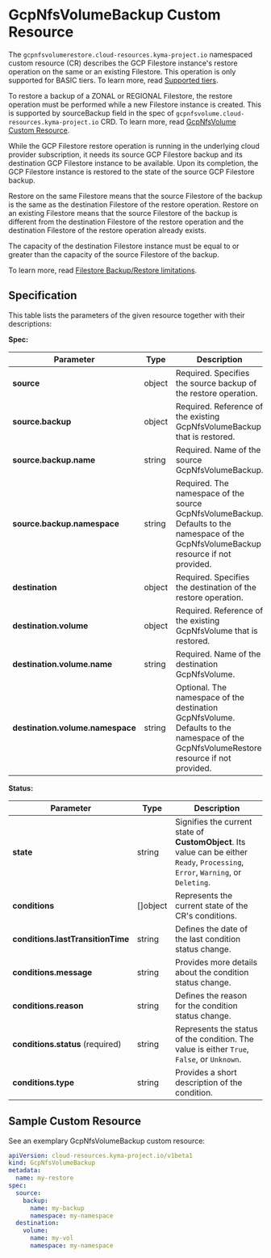 # GcpNfsVolumeBackup Custom Resource

The `gcpnfsvolumerestore.cloud-resources.kyma-project.io` namespaced custom resource (CR) describes the GCP Filestore
instance's restore operation on the same or an existing Filestore. This operation is only supported for BASIC tiers.
To learn more, read [Supported tiers](https://cloud.google.com/filestore/docs/backup-restore).

To restore a backup of a ZONAL or REGIONAL Filestore, the restore operation must be performed while a new Filestore instance is created.
This is supported by sourceBackup field in the spec of `gcpnfsvolume.cloud-resources.kyma-project.io` CRD. To learn more, read [GcpNfsVolume Custom Resource](./04-30-10-gcp-nfs-volume.md).

While the GCP Filestore restore operation is running in the underlying cloud provider subscription, it needs its source GCP 
Filestore backup and its destination GCP Filestore instance to be available. Upon its completion, the GCP Filestore instance
is restored to the state of the source GCP Filestore backup.

Restore on the same Filestore means that the source Filestore of the backup is the same as the destination Filestore of the restore operation.
Restore on an existing Filestore means that the source Filestore of the backup is different from the destination Filestore of the restore operation 
and the destination Filestore of the restore operation already exists.

The capacity of the destination Filestore instance must be equal to or greater than the capacity of the source Filestore of the backup.

To learn more, read [Filestore Backup/Restore limitations](https://cloud.google.com/filestore/docs/backups#limitations-storage).

## Specification <!-- {docsify-ignore} -->
This table lists the parameters of the given resource together with their descriptions:

**Spec:**

| Parameter                        | Type    | Description                                                                                                                             |
|----------------------------------|---------|-----------------------------------------------------------------------------------------------------------------------------------------|
| **source**                       | object  | Required. Specifies the source backup of the restore operation.                                                                         |
| **source.backup**                | object  | Required. Reference of the existing GcpNfsVolumeBackup that is restored.                                                                |
| **source.backup.name**           | string  | Required. Name of the source GcpNfsVolumeBackup.                                                                                        |
| **source.backup.namespace**      | string  | Required. The namespace of the source GcpNfsVolumeBackup. Defaults to the namespace of the GcpNfsVolumeBackup resource if not provided. |
| **destination**                  | object  | Required. Specifies the destination of the restore operation.                                                                           |
| **destination.volume**           | object  | Required. Reference of the existing GcpNfsVolume that is restored.                                                                      |
| **destination.volume.name**      | string  | Required. Name of the destination GcpNfsVolume.                                                                                         |
| **destination.volume.namespace** | string  | Optional. The namespace of the destination GcpNfsVolume. Defaults to the namespace of the GcpNfsVolumeRestore resource if not provided. |

**Status:**

| Parameter                         | Type       | Description                                                                                                                          |
|-----------------------------------|------------|--------------------------------------------------------------------------------------------------------------------------------------|
| **state**                         | string     | Signifies the current state of **CustomObject**. Its value can be either `Ready`, `Processing`, `Error`, `Warning`, or `Deleting`. |
| **conditions**                    | \[\]object | Represents the current state of the CR's conditions.                                                                                 |
| **conditions.lastTransitionTime** | string     | Defines the date of the last condition status change.                                                                                |
| **conditions.message**            | string     | Provides more details about the condition status change.                                                                             |
| **conditions.reason**             | string     | Defines the reason for the condition status change.                                                                                  |
| **conditions.status** (required)  | string     | Represents the status of the condition. The value is either `True`, `False`, or `Unknown`.                                           |
| **conditions.type**               | string     | Provides a short description of the condition.                                                                                       |


## Sample Custom Resource <!-- {docsify-ignore} -->

See an exemplary GcpNfsVolumeBackup custom resource:

```yaml
apiVersion: cloud-resources.kyma-project.io/v1beta1
kind: GcpNfsVolumeBackup
metadata:
  name: my-restore
spec:
  source:
    backup:
      name: my-backup
      namespace: my-namespace
  destination:
    volume:
      name: my-vol
      namespace: my-namespace
```
